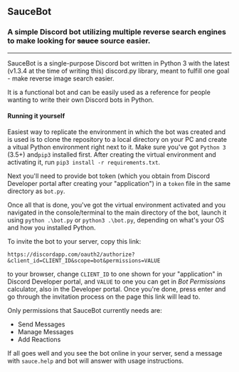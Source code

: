 ## SauceBot
### A simple Discord bot utilizing multiple reverse search engines to make looking for ~~sauce~~ source easier.

---

SauceBot is a single-purpose Discord bot written in Python 3 with the latest (v1.3.4 at the time of writing this) discord.py library, meant to fulfill one goal - make reverse image search easier.

It is a functional bot and can be easily used as a reference for people wanting to write their own Discord bots in Python.

#### Running it yourself

Easiest way to replicate the environment in which the bot was created and is used is to clone the repository to a local directory on your PC and create a vitual Python environment right next to it. Make sure you've got `Python 3` (3.5+) and`pip3` installed first. After creating the virtual environment and activating it, run `pip3 install -r requirements.txt`.

Next you'll need to provide bot token (which you obtain from Discord Developer portal after creating your "application") in a `token` file in the same directory as `bot.py`.

Once all that is done, you've got the virtual environment activated and you navigated in the console/terminal to the main directory of the bot, launch it using `python .\bot.py` or `python3 .\bot.py`, depending on what's your OS and how you installed Python.

To invite the bot to your server, copy this link:

`https://discordapp.com/oauth2/authorize?&client_id=CLIENT_ID&scope=bot&permissions=VALUE`

to your browser, change `CLIENT_ID` to one shown for your "application" in Discord Developer portal, and `VALUE` to one you can get in *Bot Permissions* calculator, also in the Developer portal. Once you're done, press enter and go through the invitation process on the page this link will lead to.

Only permissions that SauceBot currently needs are:

* Send Messages
* Manage Messages
* Add Reactions

If all goes well and you see the bot online in your server, send a message with `sauce.help` and bot will answer with usage instructions.